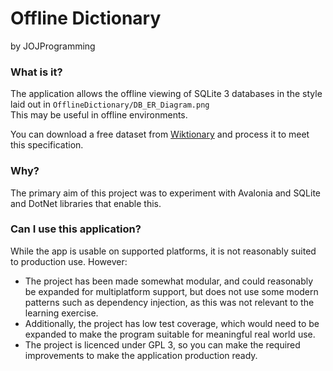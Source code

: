 # Offline Dictionary
 by JOJProgramming

### What is it?
The application allows the offline viewing of SQLite 3 databases in the 
style laid out in ```OfflineDictionary/DB_ER_Diagram.png```  
This may be useful in offline environments.  
  
You can download a free dataset from [Wiktionary](https://dumps.wikimedia.org/enwiki/) and process it to meet 
this specification.

### Why?
The primary aim of this project was to experiment with Avalonia and SQLite and DotNet libraries
that enable this.

### Can I use this application?
While the app is usable on supported platforms, it is not reasonably 
suited to production use. However:
 + The project has been made somewhat modular, and could reasonably be expanded for multiplatform support, 
but does not use some modern patterns such as dependency injection, as
this was not relevant to the learning exercise. 
 + Additionally, the project has low test coverage, which would 
need to be expanded to make the program suitable for meaningful real world use.
 + The project is licenced under GPL 3, so you can make the required improvements
to make the application production ready.